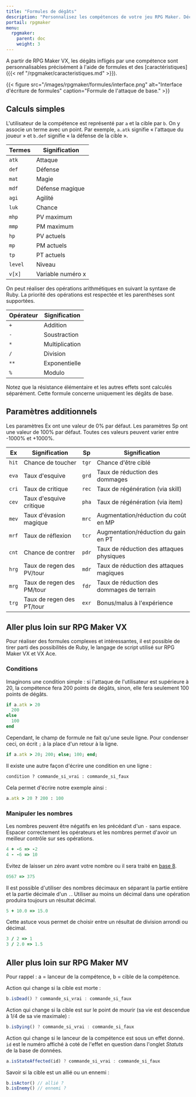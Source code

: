 ```yaml
---
title: "Formules de dégâts"
description: "Personnalisez les compétences de votre jeu RPG Maker. Découvrez toutes les commandes disponibles et réalisez des formules complexes en un clin d'œil."
portail: rpgmaker
menu:
  rpgmaker:
    parent: doc
    weight: 3
---
```


A partir de RPG Maker VX, les dégâts infligés par une compétence sont personnalisables précisément à l'aide de formules et des [caractéristiques]({{< ref "/rpgmaker/caracteristiques.md" >}}).

{{< figure src="/images/rpgmaker/formules/interface.png" alt="Interface d'écriture de formules" caption="Formule de l'attaque de base." >}}

## Calculs simples

L'utilisateur de la compétence est représenté par `a` et la cible par `b`. On y associe un terme avec un point. Par exemple, `a.atk` signifie « l'attaque du joueur » et `b.def` signifie « la défense de la cible ».

Termes | Signification
-------|------------------
`atk`  | Attaque
`def`  | Défense
`mat`  | Magie
`mdf`  | Défense magique
`agi`  | Agilité
`luk`  | Chance
`mhp`  | PV maximum
`mmp`  | PM maximum
`hp`   |  PV actuels
`mp`   | PM actuels
`tp`   | PT actuels
`level`| Niveau
`v[x]` | Variable numéro x

On peut réaliser des opérations arithmétiques en suivant la syntaxe de Ruby. La priorité des opérations est respectée et les parenthèses sont supportées.

Opérateur | Signification
----------|-----------------
`+`       | Addition
`-`       | Soustraction
`*`       | Multiplication
`/`       | Division
`**`      | Exponentielle
`%`       | Modulo

Notez que la résistance élémentaire et les autres effets sont calculés séparément. Cette formule concerne uniquement les dégâts de base.

## Paramètres additionnels

Les paramètres Ex ont une valeur de 0% par défaut. Les paramètres Sp ont une valeur de 100% par défaut. Toutes ces valeurs peuvent varier entre -1000% et +1000%.

Ex    |Signification            |Sp    |Signification
------|-------------------------|------|-----------------------------------------
`hit` |Chance de toucher        |`tgr` |Chance d'être ciblé
`eva` |Taux d'esquive           |`grd` |Taux de réduction des dommages
`cri` |Taux de critique         |`rec` |Taux de régénération (via skill)
`cev` |Taux d'esquive critique  |`pha` |Taux de régénération (via item)
`mev` |Taux d'évasion magique   |`mrc` |Augmentation/réduction du coût en MP
`mrf` |Taux de réflexion        |`tcr` |Augmentation/réduction du gain en PT
`cnt` |Chance de contrer        |`pdr` |Taux de réduction des attaques physiques
`hrg` |Taux de regen des PV/tour|`mdr` |Taux de réduction des attaques magiques
`mrg` |Taux de regen des PM/tour|`fdr` |Taux de réduction des dommages de terrain
`trg` |Taux de regen des PT/tour|`exr` |Bonus/malus à l'expérience

## Aller plus loin sur RPG Maker VX

Pour réaliser des formules complexes et intéressantes, il est possible de tirer parti des possibilités de Ruby, le langage de script utilisé sur RPG Maker VX et VX Ace.

### Conditions

Imaginons une condition simple : si l'attaque de l'utilisateur est supérieure à 20, la compétence fera 200 points de dégâts, sinon, elle fera seulement 100 points de dégâts.

```ruby
if a.atk > 20
  200
else
  100
end
```

Cependant, le champ de formule ne fait qu'une seule ligne. Pour condenser ceci, on écrit `;` à la place d'un retour à la ligne.

```ruby
if a.atk > 20; 200; else; 100; end;
```

Il existe une autre façon d'écrire une condition en une ligne :

```ruby
condition ? commande_si_vrai : commande_si_faux
```

Cela permet d'écrire notre exemple ainsi :

```ruby
a.atk > 20 ? 200 : 100
```

### Manipuler les nombres

Les nombres peuvent être négatifs en les précédant d'un `-` sans espace. Espacer correctement les opérateurs et les nombres permet d'avoir un meilleur contrôle sur ses opérations.

```ruby
4 + -6 => -2
4 - -6 => 10
```

Evitez de laisser un zéro avant votre nombre ou il sera traité en [base 8](https://fr.wikipedia.org/wiki/Syst%C3%A8me_octal).

```ruby
0567 => 375
```

Il est possible d'utiliser des nombres décimaux en séparant la partie entière et la partie décimale d'un `.`. Utiliser au moins un décimal dans une opération produira toujours un résultat décimal.

```ruby
5 + 10.0 => 15.0
```

Cette astuce vous permet de choisir entre un résultat de division arrondi ou décimal.

```ruby
3 / 2 => 1
3 / 2.0 => 1.5
```

## Aller plus loin sur RPG Maker MV

Pour rappel : a = lanceur de la compétence, b = cible de la compétence.

Action qui change si la cible est morte :

```js
b.isDead() ? commande_si_vrai : commande_si_faux
```

Action qui change si la cible est sur le point de mourir (sa vie est descendue à 1/4 de sa vie maximale) :

```js
b.isDying() ? commande_si_vrai : commande_si_faux
```

Action qui change si le lanceur de la compétence est sous un effet donné. `id` est le numéro affiché à coté de l'effet en question dans l'onglet *Statuts* de la base de données.

```js
a.isStateAffected(id) ? commande_si_vrai : commande_si_faux
```

Savoir si la cible est un allié ou un ennemi :

```js
b.isActor() // allié ?
b.isEnemy() // ennemi ?
```
